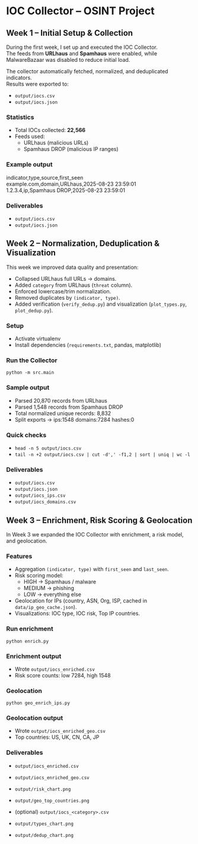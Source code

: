 # IOC Collector – OSINT Project

## Week 1 – Initial Setup & Collection

During the first week, I set up and executed the IOC Collector.  
The feeds from **URLhaus** and **Spamhaus** were enabled, while MalwareBazaar was disabled to reduce initial load.  

The collector automatically fetched, normalized, and deduplicated indicators.  
Results were exported to:

- `output/iocs.csv`  
- `output/iocs.json`  

### Statistics
- Total IOCs collected: **22,566**  
- Feeds used:  
  - URLhaus (malicious URLs)  
  - Spamhaus DROP (malicious IP ranges)  

### Example output
indicator,type,source,first_seen  
example.com,domain,URLhaus,2025-08-23 23:59:01  
1.2.3.4,ip,Spamhaus DROP,2025-08-23 23:59:01  

### Deliverables
- `output/iocs.csv`  
- `output/iocs.json`  

## Week 2 – Normalization, Deduplication & Visualization

This week we improved data quality and presentation:

- Collapsed URLhaus full URLs → domains.  
- Added `category` from URLhaus (`threat` column).  
- Enforced lowercase/trim normalization.  
- Removed duplicates by `(indicator, type)`.  
- Added verification (`verify_dedup.py`) and visualization (`plot_types.py`, `plot_dedup.py`).  

### Setup
- Activate virtualenv  
- Install dependencies (`requirements.txt`, pandas, matplotlib)  

### Run the Collector
`python -m src.main`  

### Sample output
- Parsed 20,870 records from URLhaus  
- Parsed 1,548 records from Spamhaus DROP  
- Total normalized unique records: 8,832  
- Split exports -> ips:1548 domains:7284 hashes:0  

### Quick checks
- `head -n 5 output/iocs.csv`  
- `tail -n +2 output/iocs.csv | cut -d',' -f1,2 | sort | uniq | wc -l`  

### Deliverables
- `output/iocs.csv`  
- `output/iocs.json`  
- `output/iocs_ips.csv`  
- `output/iocs_domains.csv`

## Week 3 – Enrichment, Risk Scoring & Geolocation

In Week 3 we expanded the IOC Collector with enrichment, a risk model, and geolocation.  

### Features
- Aggregation `(indicator, type)` with `first_seen` and `last_seen`.  
- Risk scoring model:  
  - HIGH → Spamhaus / malware  
  - MEDIUM → phishing  
  - LOW → everything else  
- Geolocation for IPs (country, ASN, Org, ISP, cached in `data/ip_geo_cache.json`).  
- Visualizations: IOC type, IOC risk, Top IP countries.  

### Run enrichment
`python enrich.py`  

### Enrichment output
- Wrote `output/iocs_enriched.csv`  
- Risk score counts: low 7284, high 1548  

### Geolocation
`python geo_enrich_ips.py`  

### Geolocation output
- Wrote `output/iocs_enriched_geo.csv`  
- Top countries: US, UK, CN, CA, JP  

### Deliverables
- `output/iocs_enriched.csv`  
- `output/iocs_enriched_geo.csv`  
- `output/risk_chart.png`  
- `output/geo_top_countries.png`  
- (optional) `output/iocs_<category>.csv`  

- `output/types_chart.png`  
- `output/dedup_chart.png`  

